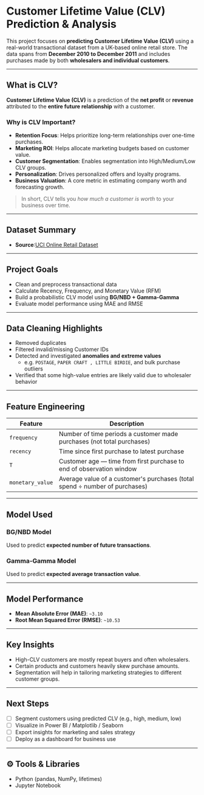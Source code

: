 #  Customer Lifetime Value (CLV) Prediction & Analysis

This project focuses on **predicting Customer Lifetime Value (CLV)** using a real-world transactional dataset from a UK-based online retail store. The data spans from **December 2010 to December 2011** and includes purchases made by both **wholesalers and individual customers**.

---

##  What is CLV?

**Customer Lifetime Value (CLV)** is a prediction of the **net profit** or **revenue** attributed to the **entire future relationship** with a customer.

###  Why is CLV Important?

- **Retention Focus**: Helps prioritize long-term relationships over one-time purchases.
- **Marketing ROI**: Helps allocate marketing budgets based on customer value.
- **Customer Segmentation**: Enables segmentation into High/Medium/Low CLV groups.
- **Personalization**: Drives personalized offers and loyalty programs.
- **Business Valuation**: A core metric in estimating company worth and forecasting growth.

> In short, CLV tells you *how much a customer is worth* to your business over time.

---

##  Dataset Summary

- **Source**:[UCI Online Retail Dataset](https://archive.ics.uci.edu/dataset/352/online+retail)

---

##  Project Goals

- Clean and preprocess transactional data
- Calculate Recency, Frequency, and Monetary Value (RFM)
- Build a probabilistic CLV model using **BG/NBD + Gamma-Gamma**
- Evaluate model performance using MAE and RMSE

---

##  Data Cleaning Highlights

- Removed duplicates
- Filtered invalid/missing Customer IDs
- Detected and investigated **anomalies and extreme values**
  - e.g. `POSTAGE`, `PAPER CRAFT , LITTLE BIRDIE`, and bulk purchase outliers
- Verified that some high-value entries are likely valid due to wholesaler behavior

---

##  Feature Engineering

| Feature         | Description                                                                 |
|-----------------|-----------------------------------------------------------------------------|
| `frequency`     | Number of time periods a customer made purchases (not total purchases)     |
| `recency`       | Time since first purchase to latest purchase                                |
| `T`             | Customer age — time from first purchase to end of observation window        |
| `monetary_value`| Average value of a customer's purchases (total spend ÷ number of purchases) |

---

##  Model Used

###  BG/NBD Model
Used to predict **expected number of future transactions**.

###  Gamma-Gamma Model
Used to predict **expected average transaction value**.

---

##  Model Performance

- **Mean Absolute Error (MAE)**: `~3.10`
- **Root Mean Squared Error (RMSE)**: `~10.53`

---

##  Key Insights

- High-CLV customers are mostly repeat buyers and often wholesalers.
- Certain products and customers heavily skew purchase amounts.
- Segmentation will help in tailoring marketing strategies to different customer groups.

---

##  Next Steps

- [ ] Segment customers using predicted CLV (e.g., high, medium, low)
- [ ] Visualize in Power BI / Matplotlib / Seaborn
- [ ] Export insights for marketing and sales strategy
- [ ] Deploy as a dashboard for business use

---

## ⚙ Tools & Libraries

- Python (pandas, NumPy, lifetimes)
- Jupyter Notebook



